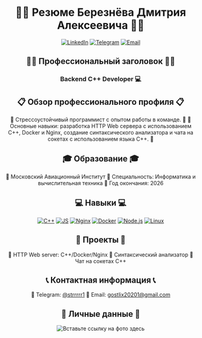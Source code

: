 <div align="center">
  
# 👨‍💻 Резюме Березнёва Дмитрия Алексеевича 👨‍💻

[![LinkedIn](https://img.shields.io/badge/-LinkedIn-0077B5?logo=linkedin&style=flat-square&logoColor=white)](https://www.linkedin.com/in/your-linkedin-profile)
[![Telegram](https://img.shields.io/badge/-Telegram-2CA5E0?logo=telegram&style=flat-square&logoColor=white)](https://t.me/your-telegram-profile)
[![Email](https://img.shields.io/badge/-Email-D14836?logo=gmail&style=flat-square&logoColor=white)](mailto:your-email@example.com)

## 👨‍💼 Профессиональный заголовок 👨‍💼
### Backend C++ Developer 💻

## 📋 Обзор профессионального профиля 📋
🔹 Стрессоустойчивый программист с опытом работы в команде. 🚀
🔹 Основные навыки: разработка HTTP Web сервера с использованием C++, Docker и Nginx, создание синтаксического анализатора и чата на сокетах с использованием языка C++. 💪

## 🎓 Образование 🎓
🔸 Московский Авиационный Институт
🔸 Специальность: Информатика и вычислительная техника
🔸 Год окончания: 2026

## 💻 Навыки 💻
[![C++](https://img.shields.io/badge/-C++-00599C?logo=c%2B%2B&style=flat-square&logoColor=white)](https://en.cppreference.com/)
[![JS](https://img.shields.io/badge/-JS-F7DF1E?logo=javascript&style=flat-square&logoColor=black)](https://developer.mozilla.org/en-US/docs/Web/JavaScript)
[![Nginx](https://img.shields.io/badge/-Nginx-269539?logo=nginx&style=flat-square&logoColor=white)](https://nginx.org/)
[![Docker](https://img.shields.io/badge/-Docker-2496ED?logo=docker&style=flat-square&logoColor=white)](https://www.docker.com/)
[![Node.js](https://img.shields.io/badge/-Node.js-339933?logo=node.js&style=flat-square&logoColor=white)](https://nodejs.org/)
[![Linux](https://img.shields.io/badge/-Linux-FCC624?logo=linux&style=flat-square&logoColor=black)](https://www.linux.org/)

## 🚀 Проекты 🚀
🔸 HTTP Web server: C++/Docker/Nginx
🔸 Синтаксический анализатор
🔸 Чат на сокетах C++

## 📞 Контактная информация 📞
🔹 Telegram: [@strrrrr1](https://t.me/strrrrr1)
🔹 Email: gostlix20201@gmail.com

## 📸 Личные данные 📸
![Вставьте ссылку на фото здесь](https://your-photo-link)

</div>
